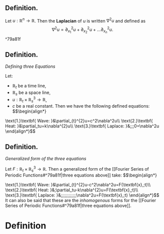 ## Definition.

Let $u:\mathbb{R}^{n}\rightarrow \mathbb{R}$. Then the **Laplacian** of $u$ is written $\nabla^{2}u$ and defined as
$$\nabla^{2}u=\partial_{x_1}^{2}u+\partial_{x_2}^{2}u+\dots\partial_{x_n}^{2}u\text{.}$$ ^79a81f

## Definition. 
*Defining three Equations*

Let:
- $\mathbb{R}_{t}$ be a time line,
- $\mathbb{R}_{s}$ be a space line,
- $u:\mathbb{R}_{t}\times\mathbb{R}_{s}^{3}\rightarrow \mathbb{R}$,
- $c$ be a real constant.
Then we have the following defined equations:
$$\begin{align*}

\text{1.}\textbf{ Wave: }&\partial_{t}^{2}u=c^2\nabla^2u\\\\
\text{2.}\textbf{ Heat: }&\partial_tu=k\nabla^{2}u\\\\
\text{3.}\textbf{ Laplace: }&\;\;\;0=\nabla^2u
\end{align*}$$

## Definition.
*Generalized form of the three equations*

Let $F:\mathbb{R}_{t}\times\mathbb{R}_{s}^{3}\rightarrow \mathbb{R}$. Then a generalized form of the [[Fourier Series of Periodic Functions#^79a81f|three equations above]] take:
$$\begin{align*}

\text{1.}\textbf{ Wave: }&\partial_{t}^{2}u-c^2\nabla^2u=F(\textbf{x},\;t)\\\\
\text{2.}\textbf{ Heat: }&\;\partial_tu-k\nabla^{2}u=F(\textbf{x},\;t)\\\\
\text{3.}\textbf{ Laplace: }&\;\;\;\;\;\;\;\;\;\;\;\;\nabla^2u=F(\textbf{x},\;t)
\end{align*}$$
It can also be said that these are the *inhomogenous* forms for the [[Fourier Series of Periodic Functions#^79a81f|three equations above]]. 

# Definition